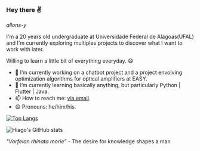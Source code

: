 ### Hey there ✌
*allons-y*

I'm a 20 years old undergraduate at Universidade Federal de Alagoas(UFAL) and I'm currently exploring multiples projects to discover what I want to work with later.

Willing to learn a little bit of everything everyday. 😄

- 🔭 I’m currently working on a chatbot project and a project envolving optimization algorithms for optical amplifiers at EASY.
- 🌱 I’m currently learning basically anything, but particularly Python | Flutter | Java.
- 📫 How to reach me: [via email](hlc2@ic.ufal.br).
- 😄 Pronouns: he/him/his.

[![Top Langs](https://github-readme-stats.vercel.app/api/top-langs/?username=hglps&theme=dracula)](https://github.com/hglps)

![Hiago's GitHub stats](https://github-readme-stats.vercel.app/api?username=hglps&theme=dracula&show_icons=true)

*"Vorfelan rhinata morie"* - The desire for knowledge shapes a man
